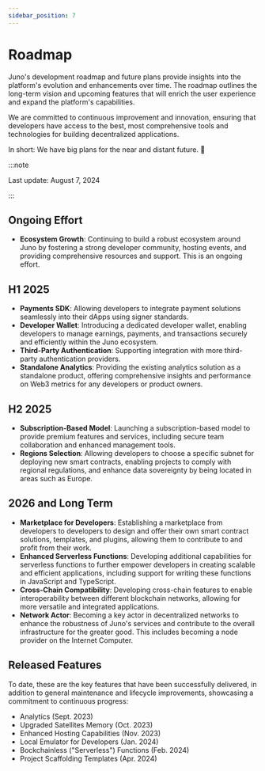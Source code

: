 ```yaml
---
sidebar_position: 7
---
```


# Roadmap

Juno's development roadmap and future plans provide insights into the platform's evolution and enhancements over time. The roadmap outlines the long-term vision and upcoming features that will enrich the user experience and expand the platform's capabilities.

We are committed to continuous improvement and innovation, ensuring that developers have access to the best, most comprehensive tools and technologies for building decentralized applications.

In short: We have big plans for the near and distant future. 🚀

:::note

Last update: August 7, 2024

:::

## Ongoing Effort

- **Ecosystem Growth**: Continuing to build a robust ecosystem around Juno by fostering a strong developer community, hosting events, and providing comprehensive resources and support. This is an ongoing effort.

## H1 2025

- **Payments SDK**: Allowing developers to integrate payment solutions seamlessly into their dApps using signer standards.
- **Developer Wallet**: Introducing a dedicated developer wallet, enabling developers to manage earnings, payments, and transactions securely and efficiently within the Juno ecosystem.
- **Third-Party Authentication**: Supporting integration with more third-party authentication providers.
- **Standalone Analytics**: Providing the existing analytics solution as a standalone product, offering comprehensive insights and performance on Web3 metrics for any developers or product owners.

## H2 2025

- **Subscription-Based Model**: Launching a subscription-based model to provide premium features and services, including secure team collaboration and enhanced management tools.
- **Regions Selection**: Allowing developers to choose a specific subnet for deploying new smart contracts, enabling projects to comply with regional regulations, and enhance data sovereignty by being located in areas such as Europe.

## 2026 and Long Term

- **Marketplace for Developers**: Establishing a marketplace from developers to developers to design and offer their own smart contract solutions, templates, and plugins, allowing them to contribute to and profit from their work.
- **Enhanced Serverless Functions**: Developing additional capabilities for serverless functions to further empower developers in creating scalable and efficient applications, including support for writing these functions in JavaScript and TypeScript.
- **Cross-Chain Compatibility**: Developing cross-chain features to enable interoperability between different blockchain networks, allowing for more versatile and integrated applications.
- **Network Actor**: Becoming a key actor in decentralized networks to enhance the robustness of Juno's services and contribute to the overall infrastructure for the greater good. This includes becoming a node provider on the Internet Computer.

## Released Features

To date, these are the key features that have been successfully delivered, in addition to general maintenance and lifecycle improvements, showcasing a commitment to continuous progress:

- Analytics (Sept. 2023)
- Upgraded Satellites Memory (Oct. 2023)
- Enhanced Hosting Capabilities (Nov. 2023)
- Local Emulator for Developers (Jan. 2024)
- Bockchainless ("Serverless") Functions (Feb. 2024)
- Project Scaffolding Templates (Apr. 2024)
